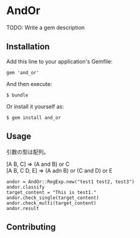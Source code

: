 # AndOr

TODO: Write a gem description

## Installation

Add this line to your application's Gemfile:

    gem 'and_or'

And then execute:

    $ bundle

Or install it yourself as:

    $ gem install and_or

## Usage

引数の型は配列。

[A B, C] => (A and B) or C  
[A B, C D, E] => (A adn B) or (C and D) or E  

```
andor = AndOr::RegExp.new("test1 test2, test3")
andor.classify
target_content = "This is test1."
andor.check_single(target_content)
andor.check_multi(target_content)
andor.result
```



## Contributing
